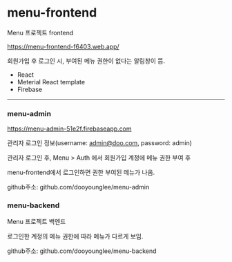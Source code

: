 # menu-frontend
Menu 프로젝트 frontend

https://menu-frontend-f6403.web.app/

회원가입 후 로그인 시, 부여된 메뉴 권한이 없다는 알림창이 뜸.

* React
* Meterial React template
* Firebase

------------------
### menu-admin
https://menu-admin-51e2f.firebaseapp.com

관리자 로그인 정보(username: admin@doo.com, password: admin)

관리자 로그인 후, Menu > Auth 에서 회원가입 계정에 메뉴 권한 부여 후

menu-frontend에서 로그인하면 권한 부여된 메뉴가 나옴.

github주소: github.com/dooyounglee/menu-admin

### menu-backend
Menu 프로젝트 백엔드

로그인한 계정의 메뉴 권한에 따라 메뉴가 다르게 보임.

github주소: github.com/dooyounglee/menu-backend

